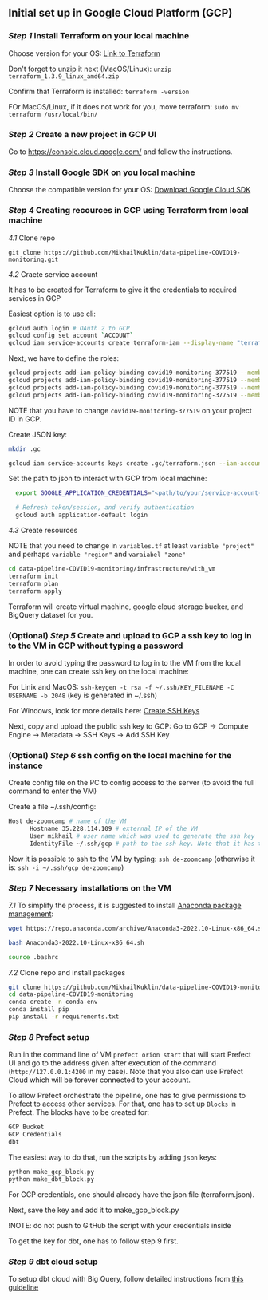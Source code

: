 ## Initial set up in Google Cloud Platform (GCP)

### *Step 1* Install Terraform on your local machine

Choose version for your OS: [Link to Terraform](https://developer.hashicorp.com/terraform/downloads?product_intent=terraform)

Don't forget to unzip it next (MacOS/Linux): `unzip terraform_1.3.9_linux_amd64.zip`

Confirm that Terraform is installed: `terraform -version`

FOr MacOS/Linux, if it does not work for you, move terraform: `sudo mv terraform /usr/local/bin/`

### *Step 2* Create a new project in GCP UI

Go to https://console.cloud.google.com/ and follow the instructions.

### *Step 3* Install Google SDK on you local machine

Choose the compatible version for your OS: [Download Google Cloud SDK](https://cloud.google.com/sdk/docs/install)

### *Step 4* Creating recources in GCP using Terraform from local machine

 *4.1* Clone repo
 
 `git clone https://github.com/MikhailKuklin/data-pipeline-COVID19-monitoring.git`

 *4.2* Craete service account 
 
 It has to be created for Terraform to give it the credentials to required services in GCP

 Easiest option is to use cli:

  ```sh
  gcloud auth login # OAuth 2 to GCP
  gcloud config set account `ACCOUNT`
  gcloud iam service-accounts create terraform-iam --display-name "terraform-iam" # create service account for Terraform in GCP
  ```

 Next, we have to define the roles:

  ```sh
  gcloud projects add-iam-policy-binding covid19-monitoring-377519 --member="serviceAccount:terraform-iam@covid19-monitoring-377519.iam.gserviceaccount.com" --role="roles/viewer"
  gcloud projects add-iam-policy-binding covid19-monitoring-377519 --member="serviceAccount:terraform-iam@covid19-monitoring-377519.iam.gserviceaccount.com" --role="roles/storage.admin"
  gcloud projects add-iam-policy-binding covid19-monitoring-377519 --member="serviceAccount:terraform-iam@covid19-monitoring-377519.iam.gserviceaccount.com" --role="roles/storage.objectAdmin"
  gcloud projects add-iam-policy-binding covid19-monitoring-377519 --member="serviceAccount:terraform-iam@covid19-monitoring-377519.iam.gserviceaccount.com" --role="roles/bigquery.admin"
  ```

 NOTE that you have to change `covid19-monitoring-377519` on your project ID in GCP.

 Create JSON key:

  ```sh
  mkdir .gc

  gcloud iam service-accounts keys create .gc/terraform.json --iam-account=terraform-iam@covid19-monitoring-377519.iam.gserviceaccount.com
  ```

 Set the path to json to interact with GCP from local machine:

  ```sh
    export GOOGLE_APPLICATION_CREDENTIALS="<path/to/your/service-account-authkeys>.json"

    # Refresh token/session, and verify authentication
    gcloud auth application-default login
  ```

 *4.3* Create resources
 
 NOTE that you need to change in `variables.tf` at least `variable "project"` and perhaps `variable "region"` and `varaiabel "zone"`
 
 ```sh
 cd data-pipeline-COVID19-monitoring/infrastructure/with_vm
 terraform init
 terraform plan
 terraform apply
 ```

 Terraform will create virtual machine, google cloud storage bucker, and BigQuery dataset for you.

### (Optional) *Step 5* Create and upload to GCP a ssh key to log in to the VM in GCP without typing a password

In order to avoid typing the password to log in to the VM from the local machine, one can create ssh key on the local machine:

For Linix and MacOS: `ssh-keygen -t rsa -f ~/.ssh/KEY_FILENAME -C USERNAME -b 2048` (key is generated in ~/.ssh)

For Windows, look for more details here: [Create SSH Keys](https://cloud.google.com/compute/docs/connect/create-ssh-keys)

Next, copy and upload the public ssh key to GCP: Go to GCP -> Compute Engine -> Metadata -> SSH Keys -> Add SSH Key

### (Optional) *Step 6* ssh config on the local machine for the instance 

Create config file on the PC to config access to the server (to avoid the full command to enter the VM)

Create a file ~/.ssh/config:

  ```sh
  Host de-zoomcamp # name of the VM
        Hostname 35.228.114.109 # external IP of the VM
        User mikhail # user name which was used to generate the ssh key
        IdentityFile ~/.ssh/gcp # path to the ssh key. Note that it has to be absolute path for Windows
  ```

Now it is possible to ssh to the VM by typing: `ssh de-zoomcamp` (otherwise it is: `ssh -i ~/.ssh/gcp de-zoomcamp`)

### *Step 7* Necessary installations on the VM

 *7.1* To simplify the process, it is suggested to install [Anaconda package management](https://www.anaconda.com/products/distribution):

  ```sh
  wget https://repo.anaconda.com/archive/Anaconda3-2022.10-Linux-x86_64.sh

  bash Anaconda3-2022.10-Linux-x86_64.sh
  
  source .bashrc
  ```

 *7.2* Clone repo and install packages

```sh
git clone https://github.com/MikhailKuklin/data-pipeline-COVID19-monitoring.git
cd data-pipeline-COVID19-monitoring
conda create -n conda-env
conda install pip
pip install -r requirements.txt
```

### *Step 8* Prefect setup
  
Run in the command line of VM `prefect orion start` that will start Prefect UI and go to the address given after execution of the command (`http://127.0.0.1:4200` in my case). Note that you also can use Prefect Cloud which will be forever connected to your account.

To allow Prefect orchestrate the pipeline, one has to give permissions to Prefect to access other services. For that, one has to set up `Blocks` in Prefect. The blocks have to be created for:

```sh
GCP Bucket
GCP Credentials
dbt
```

The easiest way to do that, run the scripts by adding `json` keys:

```sh
python make_gcp_block.py
python make_dbt_block.py
```

For GCP credentials, one should already have the json file (terraform.json).

Next, save the key and add it to make_gcp_block.py

!NOTE: do not push to GitHub the script with your credentials inside

To get the key for dbt, one has to follow step 9 first.

### *Step 9* dbt cloud setup
  
To setup dbt cloud with Big Query, follow detailed instructions from [this guideline](https://github.com/DataTalksClub/data-engineering-zoomcamp/blob/main/week_4_analytics_engineering/dbt_cloud_setup.md)
  
